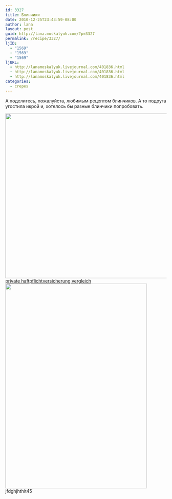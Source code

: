 ```yaml
---
id: 3327
title: Блинчики
date: 2010-12-25T23:43:59-08:00
author: lana
layout: post
guid: http://lana.moskalyuk.com/?p=3327
permalink: /recipe/3327/
ljID:
  - "1569"
  - "1569"
  - "1569"
ljURL:
  - http://lanamoskalyuk.livejournal.com/401836.html
  - http://lanamoskalyuk.livejournal.com/401836.html
  - http://lanamoskalyuk.livejournal.com/401836.html
categories:
  - crepes
---
```

А поделитесь, пожалуйста, любимым рецептом блинчиков. А то подруга угостила икрой и, хотелось бы разные блинчики попробовать.

<img loading="lazy" class="alignnone" title="crepes" src="http://farm6.static.flickr.com/5242/5292646720_14934d8d5b_z.jpg" alt="" width="640" height="515" /> 

<div>
  <a href='http://privatehaftpflichtversicherungg.com/' title='private haftpflichtversicherung vergleich'>private haftpflichtversicherung vergleich</a>
</div>

<img loading="lazy" class="alignnone" title="crepes" src="http://farm6.static.flickr.com/5089/5292049909_dd2bd65026_z.jpg" alt="" width="442" height="640" /> 

<div>
  jfdghjhthit45
</div>